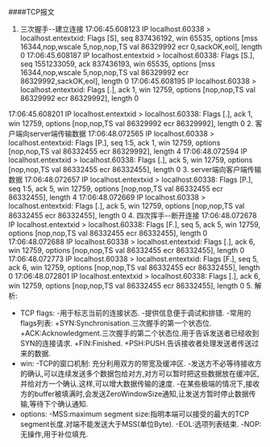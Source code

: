 ####TCP报文
1. 三次握手--建立连接
17:06:45.608123 IP localhost.60338 > localhost.entextxid: Flags [S], seq 837436192, win 65535, options [mss 16344,nop,wscale 5,nop,nop,TS val 86329992 ecr 0,sackOK,eol], length 0
17:06:45.608187 IP localhost.entextxid > localhost.60338: Flags [S.], seq 1551233059, ack 837436193, win 65535, options [mss 16344,nop,wscale 5,nop,nop,TS val 86329992 ecr 86329992,sackOK,eol], length 0
17:06:45.608195 IP localhost.60338 > localhost.entextxid: Flags [.], ack 1, win 12759, options [nop,nop,TS val 86329992 ecr 86329992], length 0

17:06:45.608201 IP localhost.entextxid > localhost.60338: Flags [.], ack 1, win 12759, options [nop,nop,TS val 86329992 ecr 86329992], length 0
2. 客户端向server端传输数据
17:06:48.072565 IP localhost.60338 > localhost.entextxid: Flags [P.], seq 1:5, ack 1, win 12759, options [nop,nop,TS val 86332455 ecr 86329992], length 4
17:06:48.072594 IP localhost.entextxid > localhost.60338: Flags [.], ack 5, win 12759, options [nop,nop,TS val 86332455 ecr 86332455], length 0
3. server端向客户端传输数据
17:06:48.072657 IP localhost.entextxid > localhost.60338: Flags [P.], seq 1:5, ack 5, win 12759, options [nop,nop,TS val 86332455 ecr 86332455], length 4
17:06:48.072669 IP localhost.60338 > localhost.entextxid: Flags [.], ack 5, win 12759, options [nop,nop,TS val 86332455 ecr 86332455], length 0
4. 四次挥手--断开连接
17:06:48.072678 IP localhost.entextxid > localhost.60338: Flags [F.], seq 5, ack 5, win 12759, options [nop,nop,TS val 86332455 ecr 86332455], length 0
17:06:48.072688 IP localhost.60338 > localhost.entextxid: Flags [.], ack 6, win 12759, options [nop,nop,TS val 86332455 ecr 86332455], length 0
17:06:48.072773 IP localhost.60338 > localhost.entextxid: Flags [F.], seq 5, ack 6, win 12759, options [nop,nop,TS val 86332455 ecr 86332455], length 0
17:06:48.072801 IP localhost.entextxid > localhost.60338: Flags [.], ack 6, win 12759, options [nop,nop,TS val 86332455 ecr 86332455], length 0
5. 解析:
  * TCP flags:
    -用于标志当前的连接状态.
    -提供信息便于调试和排错.
    -常用的flags列表:
     +SYN:Synchronisation.三次握手的第一个状态位.
     +ACK:Acknowledgment.三次握手的第二个状态位.用于告诉发送者已经收到SYN的连接请求.
     +FIN:Finished.
     +PSH:PUSH.告诉接收者处理发送者传送过来的数据.
  * win: 
    -TCP的窗口机制: 充分利用双方的带宽及缓冲区.
    -发送方不必等待接收方的确认,可以连续发送多个数据包给对方,对方可以暂时把这些数据放在缓冲区,并给对方一个确认.这样,可以增大数据传输的速度.
    -在某些极端的情况下,接收方的buffer被填满时,会发送ZeroWindowSize通知,让发送方暂时停止数据传输,等待下个确认通知.
  * options:
    -MSS:maximum segment size:指明本端可以接受的最大的TCP segment长度.对端不能发送大于MSS(单位Byte).
    -EOL:选项列表结束.
    -NOP:无操作,用于补位填充.
